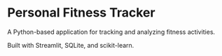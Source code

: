 # Personal Fitness Tracker

A Python-based application for tracking and analyzing fitness activities.

Built with Streamlit, SQLite, and scikit-learn.

